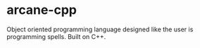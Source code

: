 # arcane-cpp
Object oriented programming language designed like the user is programming spells. Built on C++.
